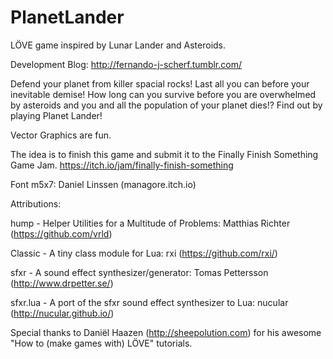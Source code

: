# PlanetLander
LÖVE game inspired by Lunar Lander and Asteroids.

Development Blog: http://fernando-j-scherf.tumblr.com/

Defend your planet from killer spacial rocks!
Last all you can before your inevitable demise!
How long can you survive before you are overwhelmed by asteroids and you and all the population of your planet dies!?
Find out by playing Planet Lander!

Vector Graphics are fun.

The idea is to finish this game and submit it to the Finally Finish Something Game Jam.
https://itch.io/jam/finally-finish-something

Font m5x7: Daniel Linssen (managore.itch.io)

Attributions:

hump - Helper Utilities for a Multitude of Problems: Matthias Richter (https://github.com/vrld)

Classic - A tiny class module for Lua: rxi (https://github.com/rxi/)

sfxr - A sound effect synthesizer/generator: Tomas Pettersson (http://www.drpetter.se/)

sfxr.lua - A port of the sfxr sound effect synthesizer to Lua: nucular (http://nucular.github.io/)

Special thanks to Daniël Haazen (http://sheepolution.com) for his awesome "How to (make games with) LÖVE" tutorials.